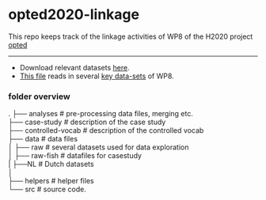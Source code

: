# opted2020-linkage

This repo keeps track of the linkage activities of WP8 of the H2020 project [opted](https://opted.eu/)

----

- Download relevant datasets [here](get-data.py).
- [This file](reading-datafiles.ipynb) reads in several [key data-sets](info-on-datasets.md) of WP8.


### folder overview
   .
   ├── analyses                # pre-processing data files, merging etc.  
   ├── case-study              # description of the case study  
   ├── controlled-vocab        # description of the controlled vocab  
   ├── data                    # data files  
   │   ├── raw                 # several datasets used for data exploration    
   │   ├── raw-fish            # datafiles for casestudy  
   |          ├──NL            # Dutch datasets             
   │                         
   ├── helpers                 # helper files  
   └── src                     # source code.  
